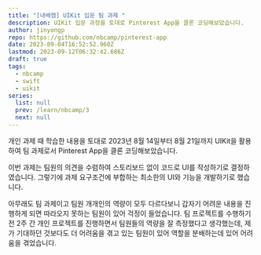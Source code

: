 ```yaml
---
title: "[내배캠] UIKit 입문 팀 과제 "
description: UIKit 입문 과정을 토대로 Pinterest App을 클론 코딩해보았습니다.
author: jinyongp
repo: https://github.com/nbcamp/pinterest-app
date: 2023-09-04T16:52:52.960Z
lastmod: 2023-09-12T06:32:42.686Z
draft: true
tags:
  - nbcamp
  - swift
  - uikit
series:
  list: null
  prev: /learn/nbcamp/3
  next: null
---
```


개인 과제 때 학습한 내용을 토대로 2023년 8월 14일부터 8월 21일까지 UIKit을 활용하여 팀 과제로서 Pinterest App을 클론 코딩해보았습니다.

이번 과제는 팀원의 의견을 수렴하여 스토리보드 없이 코드로 UI를 작성하기로 결정하였습니다. 그렇기에 과제 요구조건에 부합하는 최소한의 UI와 기능을 개발하기로 했습니다.






아무래도 팀 과제이고 팀원 개개인의 역량이 모두 다르다보니 갑자기 어려운 내용을 진행하게 되면 따라오지 못하는 팀원이 있어 걱정이 들었습니다. 팀 프로젝트를 수행하기 전 2주 간 개인 프로젝트를 진행하면서 팀원들의 역량을 잘 측정했다고 생각했는데, 제가 기대하던 것보다도 더 어려움을 겪고 있는 팀원이 있어 역할을 분배하는데 있어 어려움을 겪었습니다.



